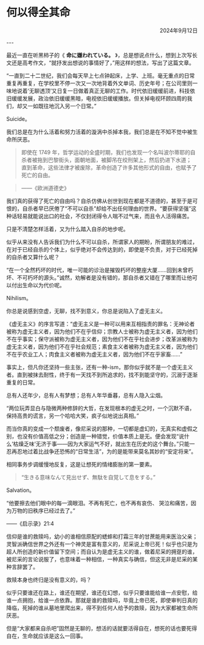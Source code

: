 # 何以得全其命
<p style="text-align:right">2024年9月12日</p>
---

最近一直在听黑柿子的《 **命に嫌われている。** 》，总是想说点什么，想到上次写长文还是高考作文，“就抒发出想说的事情好了，”用这样的想法，写出了这篇文章。

“一直到二十二世纪，我们会每天早上七点钟起床，上学、上班。毫无重点的日常重复再重复，在学校里不停一次又一次地背着外文单词、历史年号；在公司里则一味地说着‘无聊透顶’又日复一日做着真正无聊的工作。时代依旧缓缓前进，科技依旧缓缓发展，政治依旧缓缓黑暗，电视依旧缓缓播放。但关掉电视环顾四周的我们，却又一如既往地沉入另一个日常。”

Suicide。

我们总是在为什么活着和努力活着的漩涡中杀掉本我，我们总是在不知不觉中被生命所厌恶。

> 即使在 1749 年，哲学运动的全盛时期，我们也发现一个名叫波尔蒂耶的自杀者被拖到巴黎街头，面朝地面，被脚吊在绞刑架上，然后扔进下水道； 直到革命，这些法律才被废除，革命创造了许多其他形式的自由，也赋予了死亡的自由。

> ——《欧洲道德史》

我们真的获得了死亡的自由吗？自杀仿佛从创世到现在都是不道德的，甚至于是可恨的，自杀者早已厌倦了“不可以自杀”却给不出任何理由的世界。“要获得坚强”这种话轻易就能说出口的社会，不仅封闭得令人喘不过气来，而且令人活得痛苦。

只是不清楚怎样活着，又为什么踏入自杀的地步呢。

似乎从来没有人告诉我们为什么不可以自杀，所谓家人的期盼，所谓朋友的难过，在对于已经自杀的个体上，似乎绝对不会传达到的，即使是不负责，对于已经死掉的自杀者又算什么呢？

“在一个全然朽坏的时代，唯一可能的诊治是摧毁朽坏的整座大厦……回到未曾朽坏、不可朽坏的源头。”诚然，劝解者是没有错的，那自杀者又错在了哪里而让他可以付出生命以为代价呢。

Nihilism。

你总是说感到空虚，无聊，找不到意义，你总是说陷入了虚无主义。

《虚无主义》的序言写道：“虚无主义是一种可以用来互相指责的罪名：无神论者被称为虚无主义者，因为他们不在乎信仰；宗教人士被称为虚无主义者，因为他们不在乎事实；保守派被称为虚无主义者，因为他们不在乎社会进步；改革派被称为虚无主义者，因为他们不在乎社会规范；素食主义者被称为虚无主义者，因为他们不在乎农业工人；肉食主义者被称为虚无主义者，因为他们不在乎家畜……”

事实上，但凡你还坚持一些主张，还有一种-ism，那你似乎就不是一个虚无主义者。直到被抹去耐性，终于有一天找不到所追求的，找不到能坚守的，沉溺于逐渐重复的日常。

总有人还年少，总有人有梦想；总有人年华垂暮，总有人隐入尘烟。

“两位玩弄显白与隐微两种修辞的大哲，在发现根本的虚无之时，一个沉默不语，保持高贵的谎言，另一个哈哈大笑，疯子似地说出真相。”

而当你真的变成一个颓废者，像尼采说的那种，一切都是虚幻的，无真实和虚假之别，也没有价值高低之分；创造是一种错觉，价值本质上是无。便会发现“说什么‘枯燥乏味’无济于事——因为大家运气不好，就出生在历史的这个舞台。”只能一忍再忍地过着比战争还恐怖的“日常生活”，为的是能带来莫名其妙的“安定将来”。

相同事务步调缓慢地反复，这是让想死的情绪膨胀的第一要素。

>“生きる意味なんて見出せず、無駄を自覚して息をする。”

Salvation。

“他要擦去他们眼中的每一滴眼泪。不再有死亡，也不再有哀伤、 哭泣和痛苦，因为万物的旧秩序已经过去了。”

——《启示录》21:4

信仰是谁的救赎吗，幼小的谁相信原配的蟋蟀和打霜三年的甘蔗能用来医治父亲；灵智派确信世界之外还有一个神灵是富有意义的，尼采说上帝已死！似乎也只是为超人所创造的新价值留下空间；而自认为是虚无主义的谁，做着尼采的拥趸的谁，被尼采的言论说服了，也意味着一种相信，一种真实与确信，但这无非是尼采的某种言辞罢了。

救赎本身也终归是没有意义的，吗？

似乎只要谁还在路上，谁还在期望，谁还在幻想，似乎只要谁能给谁一点安慰，给谁一点拥抱，给谁一点依靠。那就是谁的救赎吗，毕竟上帝已死，即使审判日真的降临，死掉的谁从墓地里爬出来，得不到任何人给予的救赎，因为大家都被生命所厌恶。

但是“大家都来自杀吧”固然是无聊的，想活的话就要活得自在，想死的话也要死得自在，生命就应该是这么一回事。